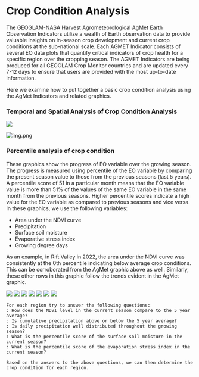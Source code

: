 # Crop Condition Analysis 

The GEOGLAM-NASA Harvest Agrometeorological [AgMet](https://cropmonitor.org/tools/agmet/) Earth Observation Indicators utilize a wealth 
of Earth observation data to provide valuable insights on in-season crop development and current crop conditions at the sub-national scale. 
Each AGMET Indicator consists of several EO data plots that quantify critical indicators of crop health for a specific region over the 
cropping season. The AGMET Indicators are being produced for all GEOGLAM Crop Monitor countries and are updated every 7-12 days to ensure 
that users are provided with the most up-to-date information.


Here we examine how to put together a basic crop condition analysis using the AgMet Indicators and related graphics.

### Temporal and Spatial Analysis of Crop Condition Analysis

![](../../images/agmet/GAUL_Kenya_Rift_Valley_Maize_1_2022.jpg) 

![img.png](img.png)

### Percentile analysis of crop condition
These graphics show the progress of EO variable over the growing season. The progress is measured using percentile of the EO variable by comparing 
the present season value to those from the previous seasons (last 5 years). A percentile score of 51 in a particular month means that the EO variable value 
is more than 51% of the values of the same EO variable in the same month from the previous seasons. Higher percentile scores indicate a high value 
for the EO variable as compared to previous seasons and vice versa. In these graphics, we use the following variables:
* Area under the NDVI curve
* Precipitation
* Surface soil moisture
* Evaporative stress index
* Growing degree days

As an example, in Rift Valley in 2022, the area under the NDVI curve was consistently at the 0th percentile indicating below average crop conditions.
This can be corroborated from the AgMet graphic above as well. Similarly, these other rows in this graphic follow the trends evident in the AgMet graphic.

![](../../images/agmet/rift_valley_mz.png)
![](../../images/agmet/western_mz.png)
![](../../images/agmet/nyanza_mz.png)
![](../../images/agmet/north_eastern_mz.png)
![](../../images/agmet/eastern_mz.png)
![](../../images/agmet/coast_mz.png)
![](../../images/agmet/central_mz.png)

```{admonition} Key questions for crop condition analysis
For each region try to answer the following questions:
: How does the NDVI level in the current season compare to the 5 year average?
: Is cumulative precipitation above or below the 5 year average?
: Is daily precipitation well distributed throughout the growing season?
: What is the percentile score of the surface soil moisture in the current season?
: What is the percentile score of the evaporation stress index in the current season?

Based on the answers to the above questions, we can then determine the crop condition for each region.
```